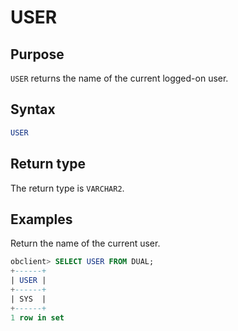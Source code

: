 # USER

## Purpose

`USER` returns the name of the current logged-on user.

## Syntax

```sql
USER
```

## Return type

The return type is `VARCHAR2`.

## Examples

Return the name of the current user.

```sql
obclient> SELECT USER FROM DUAL;
+------+
| USER |
+------+
| SYS  |
+------+
1 row in set
```
